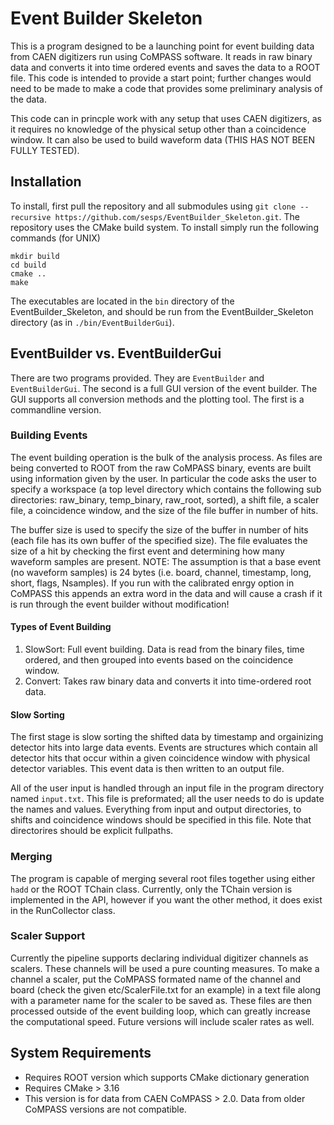 # Event Builder Skeleton
This is a program designed to be a launching point for event building data from CAEN digitizers run using CoMPASS software. It reads in raw binary data and converts it into time ordered events and saves the data to a ROOT file. This code is intended to provide a start point; further changes would need to be made to make a code that provides some preliminary analysis of the data. 

This code can in princple work with any setup that uses CAEN digitizers, as it requires no knowledge of the physical setup other than a coincidence window. It can also be used to build waveform data (THIS HAS NOT BEEN FULLY TESTED).

## Installation
To install, first pull the repository and all submodules using `git clone --recursive https://github.com/sesps/EventBuilder_Skeleton.git`. The repository uses the CMake build system. To install simply run the following commands (for UNIX)
```
mkdir build
cd build
cmake ..
make
```
The executables are located in the `bin` directory of the EventBuilder_Skeleton, and should be run from the EventBuilder_Skeleton directory (as in `./bin/EventBuilderGui`).

## EventBuilder vs. EventBuilderGui
There are two programs provided. They are `EventBuilder` and `EventBuilderGui`. The second is a full GUI version of the event builder. The GUI supports all conversion methods and the plotting tool. The first is a commandline version.

### Building Events
The event building operation is the bulk of the analysis process. As files are being converted to ROOT from the raw CoMPASS binary, events are built using information given by the user. In particular the code asks the user to specify a workspace (a top level directory which contains the following sub directories: raw_binary, temp_binary, raw_root, sorted), a shift file, a scaler file, a coincidence window, and the size of the file buffer in number of hits.

The buffer size is used to specify the size of the buffer in number of hits (each file has its own buffer of the specified size). The file evaluates the size of a hit by checking the first event and determining how many waveform samples are present. NOTE: The assumption is that a base event (no waveform samples) is 24 bytes (i.e. board, channel, timestamp, long, short, flags, Nsamples). If you run with the calibrated enrgy option in CoMPASS this appends an extra word in the data and will cause a crash if it is run through the event builder without modification!

#### Types of Event Building
1. SlowSort: Full event building. Data is read from the binary files, time ordered, and then grouped into events based on the coincidence window.
2. Convert: Takes raw binary data and converts it into time-ordered root data.
 
#### Slow Sorting
The first stage is slow sorting the shifted data by timestamp and orgainizing detector hits into 
large data events. Events are structures which contain all detector hits that occur within a given coincidence window with physical detector variables. This event data is then written to an output file.

All of the user input is handled through an input file in the program directory named 
`input.txt`. This file is preformated; all the user needs to do is update the names and
values. Everything from input and output directories, to shifts and coincidence windows should
be specified in this file. Note that directorires should be explicit fullpaths.

### Merging
The program is capable of merging several root files together using either `hadd` or the ROOT TChain class. Currently, only the TChain version is implemented in the API, however if you want the other method, it does exist in the RunCollector class.

### Scaler Support
Currently the pipeline supports declaring individual digitizer channels as scalers. These channels will be used a pure counting measures. To make a channel a scaler, put the CoMPASS formated name of the channel and board (check the given etc/ScalerFile.txt for an example) in a text file along with a parameter name for the scaler to be saved as. These files are then processed outside of the event building loop, which can greatly increase the computational speed. Future versions will include scaler rates as well.

## System Requirements
- Requires ROOT version which supports CMake dictionary generation
- Requires CMake > 3.16
- This version is for data from CAEN CoMPASS > 2.0. Data from older CoMPASS versions are not compatible.